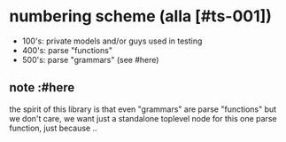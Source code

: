 # numbering scheme (alla [#ts-001])

  - 100's:    private models and/or guys used in testing
  - 400's:    parse "functions"
  - 500's:    parse "grammars" (see #here)




## note :#here

the spirit of this library is that even "grammars" are parse "functions"
but we don't care, we want just a standalone toplevel node for this one
parse function, just because ..
